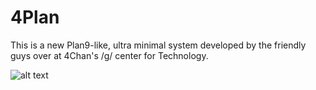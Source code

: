4Plan
====

This is a new Plan9-like, ultra minimal system developed by the friendly guys over at 4Chan's /g/ center for Technology.

![alt text](http://i.4cdn.org/g/1410293808274.png "current logo")
